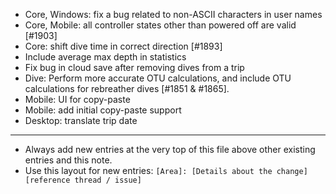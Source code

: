 - Core, Windows: fix a bug related to non-ASCII characters in user names
- Core, Mobile: all controller states other than powered off are valid [#1903]
- Core: shift dive time in correct direction [#1893]
- Include average max depth in statistics
- Fix bug in cloud save after removing dives from a trip
- Dive: Perform more accurate OTU calculations, and include
  OTU calculations for rebreather dives [#1851 & #1865].
- Mobile: UI for copy-paste
- Mobile: add initial copy-paste support
- Desktop: translate trip date
---
* Always add new entries at the very top of this file above other existing entries and this note.
* Use this layout for new entries: `[Area]: [Details about the change] [reference thread / issue]`
